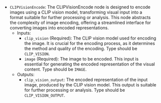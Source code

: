- `CLIPVisionEncode`: The CLIPVisionEncode node is designed to encode images using a CLIP vision model, transforming visual input into a format suitable for further processing or analysis. This node abstracts the complexity of image encoding, offering a streamlined interface for converting images into encoded representations.
    - Inputs:
        - `clip_vision` (Required): The CLIP vision model used for encoding the image. It is crucial for the encoding process, as it determines the method and quality of the encoding. Type should be `CLIP_VISION`.
        - `image` (Required): The image to be encoded. This input is essential for generating the encoded representation of the visual content. Type should be `IMAGE`.
    - Outputs:
        - `clip_vision_output`: The encoded representation of the input image, produced by the CLIP vision model. This output is suitable for further processing or analysis. Type should be `CLIP_VISION_OUTPUT`.

